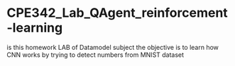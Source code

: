 # CPE342_Lab_QAgent_reinforcement-learning
is this homework LAB of Datamodel subject the objective is to learn how CNN works by trying to detect numbers from MNIST dataset
